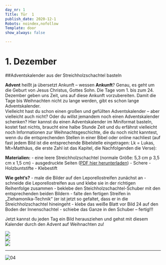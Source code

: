 ```yaml
---
day_nr: 1
Title: Tür  1
publish_date: 2020-12-1
Robots: noindex,nofollow
Template: door
show_always: false

---
```



# 1. Dezember

##Adventskalender aus der Streichholzschachtel basteln

**Advent** heißt ja übersetzt Ankunft – wessen **Ankunft**? Genau, es geht um die Geburt von Jesus Christus, Gottes Sohn. Die Tage vom 1. bis zum 24. Dezember geben uns Zeit, uns auf diese Ankunft vorzubereiten. Damit die Tage bis Weihnachten nicht zu lange werden, gibt es schon lange Adventskalender.  
Vielleicht hast du schon einen großen und gefüllten Adventskalender – aber vielleicht auch nicht? Oder du willst jemandem noch einen Adventskalender schenken? 
Hier kannst du einen Adventskalender im Miniformat basteln, kostet fast nichts, braucht eine halbe Stunde Zeit und du erfährst vielleicht noch Informationen zur Weihnachtsgeschichte, die du noch nicht kanntest, wenn du die entsprechenden Stellen in einer Bibel oder online nachliest (auf fast jedem Bild ist die entsprechende Bibelstelle eingetragen: Lk = Lukas, Mt=Matthäus, die erste Zahl ist das Kapitel, die Nachfolgenden die Verse):



**Materialien:**
    - eine leere Streichholzschachtel (normale Größe: 5,3 cm p 3,5 cm x 1,5 cm)
    - ausgedruckte Seiten (<a target="_blank" href="%assets_url%/other/01/adventskalender.pdf" download="adventskalender.pdf">PDF hier herunterladen</a>)
    - Schere
    - Holzbuntstifte
    - Klebestift

**Wie geht‘s?**
    - male die Bilder auf den Leporellostreifen zunächst an
    - schneide die Leporellostreifen aus und klebe sie in der richtigen Reihenfolge zusammen
    - beklebe den Steichholzschachtel-Schuber mit den entsprechenden beiden Bildern
    - falte den fertigen Streifen in „Ziehamonika-Technik“ (er ist jetzt so gefaltet, dass er in die Streichholzschachtel hineingeht
    - klebe das weiße Blatt vor Bild 24 auf den Boden der Innenschachtel
    - schiebe das Ganze in den Schuber – fertig!!!

Jetzt kannst du jeden Tag ein Bild herausziehen und gehst mit diesem Kalender durch den Advent auf Weihnachten zu!

<div class="row">

<div><img src="%assets_url%/pics/01/01.png"/></div>
<div><img src="%assets_url%/pics/01/02.png"/></div>
<div><img src="%assets_url%/pics/01/03.png"/></div>


</div>

---

![04](%assets_url%/pics/01/04.png)

